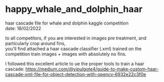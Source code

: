 # happy_whale_and_dolphin_haar
haar cascade file for whale and dolphin kaggle competition  
date: 18/02/2022  

to all competitors, if you are interested in images pre treatment, and particularly crop around fins,  
you'll find attached a haar cascade classifier (.xml) trained on the competition train images + images with absolutely no fins.  

I followed this excellent article to ue the proper tools to train a haar cascade: https://medium.com/@vipulgote4/guide-to-make-custom-haar-cascade-xml-file-for-object-detection-with-opencv-6932e22c3f0e  

